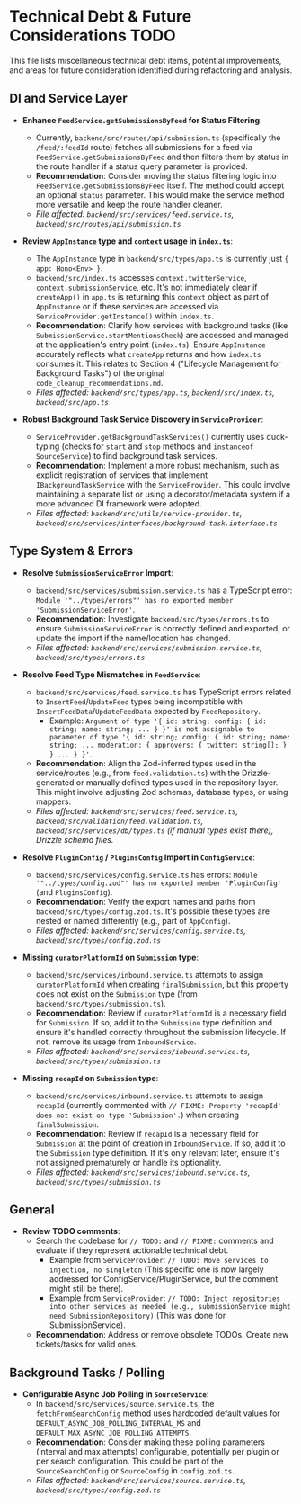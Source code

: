 # Technical Debt & Future Considerations TODO

This file lists miscellaneous technical debt items, potential improvements, and areas for future consideration identified during refactoring and analysis.

## DI and Service Layer
-   **Enhance `FeedService.getSubmissionsByFeed` for Status Filtering**:
    -   Currently, `backend/src/routes/api/submission.ts` (specifically the `/feed/:feedId` route) fetches all submissions for a feed via `FeedService.getSubmissionsByFeed` and then filters them by status in the route handler if a status query parameter is provided.
    -   **Recommendation**: Consider moving the status filtering logic into `FeedService.getSubmissionsByFeed` itself. The method could accept an optional `status` parameter. This would make the service method more versatile and keep the route handler cleaner.
    -   *File affected: `backend/src/services/feed.service.ts`, `backend/src/routes/api/submission.ts`*

-   **Review `AppInstance` type and `context` usage in `index.ts`**:
    -   The `AppInstance` type in `backend/src/types/app.ts` is currently just `{ app: Hono<Env> }`.
    -   `backend/src/index.ts` accesses `context.twitterService`, `context.submissionService`, etc. It's not immediately clear if `createApp()` in `app.ts` is returning this `context` object as part of `AppInstance` or if these services are accessed via `ServiceProvider.getInstance()` within `index.ts`.
    -   **Recommendation**: Clarify how services with background tasks (like `SubmissionService.startMentionsCheck`) are accessed and managed at the application's entry point (`index.ts`). Ensure `AppInstance` accurately reflects what `createApp` returns and how `index.ts` consumes it. This relates to Section 4 ("Lifecycle Management for Background Tasks") of the original `code_cleanup_recommendations.md`.
    -   *Files affected: `backend/src/types/app.ts`, `backend/src/index.ts`, `backend/src/app.ts`*

-   **Robust Background Task Service Discovery in `ServiceProvider`**:
    -   `ServiceProvider.getBackgroundTaskServices()` currently uses duck-typing (checks for `start` and `stop` methods and `instanceof SourceService`) to find background task services.
    -   **Recommendation**: Implement a more robust mechanism, such as explicit registration of services that implement `IBackgroundTaskService` with the `ServiceProvider`. This could involve maintaining a separate list or using a decorator/metadata system if a more advanced DI framework were adopted.
    -   *Files affected: `backend/src/utils/service-provider.ts`, `backend/src/services/interfaces/background-task.interface.ts`*

## Type System & Errors
-   **Resolve `SubmissionServiceError` Import**:
    -   `backend/src/services/submission.service.ts` has a TypeScript error: `Module '"../types/errors"' has no exported member 'SubmissionServiceError'`.
    -   **Recommendation**: Investigate `backend/src/types/errors.ts` to ensure `SubmissionServiceError` is correctly defined and exported, or update the import if the name/location has changed.
    -   *Files affected: `backend/src/services/submission.service.ts`, `backend/src/types/errors.ts`*

-   **Resolve Feed Type Mismatches in `FeedService`**:
    -   `backend/src/services/feed.service.ts` has TypeScript errors related to `InsertFeed`/`UpdateFeed` types being incompatible with `InsertFeedData`/`UpdateFeedData` expected by `FeedRepository`.
        - Example: `Argument of type '{ id: string; config: { id: string; name: string; ... } }' is not assignable to parameter of type '{ id: string; config: { id: string; name: string; ... moderation: { approvers: { twitter: string[]; } } ... } }'`.
    -   **Recommendation**: Align the Zod-inferred types used in the service/routes (e.g., from `feed.validation.ts`) with the Drizzle-generated or manually defined types used in the repository layer. This might involve adjusting Zod schemas, database types, or using mappers.
    -   *Files affected: `backend/src/services/feed.service.ts`, `backend/src/validation/feed.validation.ts`, `backend/src/services/db/types.ts` (if manual types exist there), Drizzle schema files.*

-   **Resolve `PluginConfig` / `PluginsConfig` Import in `ConfigService`**:
    -   `backend/src/services/config.service.ts` has errors: `Module '"../types/config.zod"' has no exported member 'PluginConfig'` (and `PluginsConfig`).
    -   **Recommendation**: Verify the export names and paths from `backend/src/types/config.zod.ts`. It's possible these types are nested or named differently (e.g., part of `AppConfig`).
    -   *Files affected: `backend/src/services/config.service.ts`, `backend/src/types/config.zod.ts`*

-   **Missing `curatorPlatformId` on `Submission` type**:
    -   `backend/src/services/inbound.service.ts` attempts to assign `curatorPlatformId` when creating `finalSubmission`, but this property does not exist on the `Submission` type (from `backend/src/types/submission.ts`).
    -   **Recommendation**: Review if `curatorPlatformId` is a necessary field for `Submission`. If so, add it to the `Submission` type definition and ensure it's handled correctly throughout the submission lifecycle. If not, remove its usage from `InboundService`.
    -   *Files affected: `backend/src/services/inbound.service.ts`, `backend/src/types/submission.ts`*

-   **Missing `recapId` on `Submission` type**:
    -   `backend/src/services/inbound.service.ts` attempts to assign `recapId` (currently commented with `// FIXME: Property 'recapId' does not exist on type 'Submission'.`) when creating `finalSubmission`.
    -   **Recommendation**: Review if `recapId` is a necessary field for `Submission` at the point of creation in `InboundService`. If so, add it to the `Submission` type definition. If it's only relevant later, ensure it's not assigned prematurely or handle its optionality.
    -   *Files affected: `backend/src/services/inbound.service.ts`, `backend/src/types/submission.ts`*

## General
-   **Review TODO comments**:
    -   Search the codebase for `// TODO:` and `// FIXME:` comments and evaluate if they represent actionable technical debt.
        - Example from `ServiceProvider`: `// TODO: Move services to injection, no singleton` (This specific one is now largely addressed for ConfigService/PluginService, but the comment might still be there).
        - Example from `ServiceProvider`: `// TODO: Inject repositories into other services as needed (e.g., submissionService might need SubmissionRepository)` (This was done for SubmissionService).
    -   **Recommendation**: Address or remove obsolete TODOs. Create new tickets/tasks for valid ones.

## Background Tasks / Polling
-   **Configurable Async Job Polling in `SourceService`**:
    -   In `backend/src/services/source.service.ts`, the `fetchFromSearchConfig` method uses hardcoded default values for `DEFAULT_ASYNC_JOB_POLLING_INTERVAL_MS` and `DEFAULT_MAX_ASYNC_JOB_POLLING_ATTEMPTS`.
    -   **Recommendation**: Consider making these polling parameters (interval and max attempts) configurable, potentially per plugin or per search configuration. This could be part of the `SourceSearchConfig` or `SourceConfig` in `config.zod.ts`.
    -   *Files affected: `backend/src/services/source.service.ts`, `backend/src/types/config.zod.ts`*
